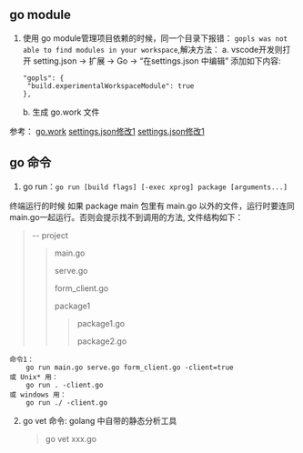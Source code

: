 ## go module

1. 使用 go module管理项目依赖的时候，同一个目录下报错：
   `gopls was not able to find modules in your workspace`,解决方法：
   a. vscode开发则打开 setting.json -> 扩展 -> Go -> “在settings.json 中编辑” 添加如下内容:
   
   ```
   "gopls": {
    "build.experimentalWorkspaceModule": true
   },
   ```
   
   b. 生成 go.work 文件

参考：
[go.work](https://blog.csdn.net/wsi__/article/details/127348785)
[settings.json修改1](https://blog.csdn.net/weixin_46047387/article/details/127432122)
[settings.json修改1](https://www.cnblogs.com/ngrhl/p/15878099.html)

## go 命令

1. go run：`go run [build flags] [-exec xprog] package [arguments...]`

终端运行的时候 如果 package main 包里有 main.go 以外的文件，运行时要连同main.go一起运行。否则会提示找不到调用的方法, 
文件结构如下：

> -- project
> 
> > main.go
> > 
> > serve.go
> > 
> > form_client.go
> > 
> > package1
> > 
> > > package1.go
> > > 
> > > package2.go

    命令1：
        go run main.go serve.go form_client.go -client=true
    或 Unix* 用：
        go run . -client.go
    或 windows 用：
        go run ./ -client.go

2. go vet 命令: golang 中自带的静态分析工具
   
   > go vet xxx.go